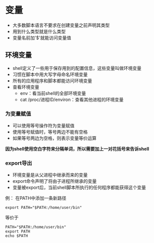 # 变量
* 大多数脚本语言不要求在创建变量之前声明其类型
* 用到什么类型就是什么类型
* 变量名前加'$'就能访问变量值


## 环境变量
* shell定义了一些用于保存用到的配置信息，这些变量叫做环境变量
* 习惯在脚本中用大写字母命名环境变量
* 所有的应用程序和脚本都能访问环境变量
* 查看环境变量
    * env：看当前shell的全部环境变量
    * cat /proc/进程ID/environ：查看其他进程的环境变量

### 为变量赋值
* 可以使用等号操作符为变量赋值
* 使用等号赋值时，等号两边不能有空格
* 如果等号两边为空格，则表示变量等价运算

__因为shell使用空白字符来分隔单词，所以需要加上一对花括号来告诉shell__  

### export导出
* 环境变量是从父进程中继承而来的变量
* export命令声明了将由子进程所继承的变量
* 变量被export后，当前shell脚本所执行的任何程序都能获得这个变量

例： 在PATH中添加一条新路径
    
    export PATH="$PATH:/home/user/bin"

等价于

    PATH="$PATH:/home/user/bin"
    export PATH
    echo $PATH